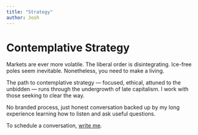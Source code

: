```yaml
---
title: "Strategy"
author: Josh
---
```


# Contemplative Strategy

Markets are ever more volatile. The liberal order is disintegrating. Ice-free poles seem inevitable. Nonetheless, you need to make a living.

The path to contemplative strategy — focused, ethical, attuned to the unbidden — runs through the undergrowth of late capitalism. I work with those seeking to clear the way.

No branded process, just honest conversation backed up by my long experience learning how to listen and ask useful questions.

To schedule a conversation, [write me](mailto:josh@joshberson.net).

